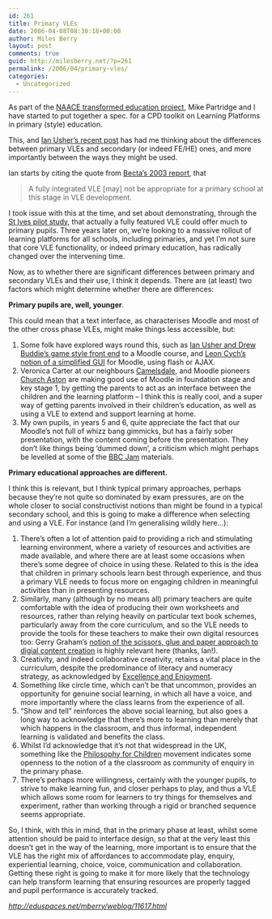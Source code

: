 ```yaml
---
id: 261
title: Primary VLEs
date: 2006-04-08T08:30:18+00:00
author: Miles Berry
layout: post 
comments: true
guid: http://milesberry.net/?p=261
permalink: /2006/04/primary-vles/
categories:
  - Uncategorized
---
```

As part of the [NAACE transformed education project](http://www.future-learning.net/index.html), Mike Partridge and I have started to put together a spec. for a CPD toolkit on Learning Platforms in primary (style) education.

This, and [Ian Usher&#8217;s recent post](http://moodlea.blogspot.com/2006/03/content-with-content.html) has had me thinking about the differences between primary VLEs and secondary (or indeed FE/HE) ones, and more importantly between the ways they might be used. <!--more-->

Ian starts by citing the quote from [Becta&#8217;s 2003 report](http://www.becta.org.uk/page_documents/research/VLE_report.pdf), that

> A fully integrated VLE [may] not be appropriate for a primary school at this stage in VLE development.

I took issue with this at the time, and set about demonstrating, through the [St Ives pilot study](http://www.mirandanet.ac.uk/pubs/milesberry.htm), that actually a fully featured VLE could offer much to primary pupils. Three years later on, we&#8217;re looking to a massive rollout of learning platforms for all schools, including primaries, and yet I&#8217;m not sure that core VLE functionality, or indeed primary education, has radically changed over the intervening time.

Now, as to whether there are significant differences between primary and secondary VLEs and their use, I think it depends. There are (at least) two factors which might determine whether there are differences:

**Primary pupils are, well, younger**.

This could mean that a text interface, as characterises Moodle and most of the other cross phase VLEs, might make things less accessible, but:

  1. Some folk have explored ways round this, such as [Ian Usher and Drew Buddie&#8217;s game style front end](http://moodlemoot.org/mod/resource/view.php?id=16) to a Moodle course, and [Leon Cych&#8217;s notion of a simplified GUI](http://moodle.org/mod/forum/discuss.php?d=39995) for Moodle, using flash or AJAX.
  2. Veronica Carter at our neighbours [Camelsdale](http://www.camelsdale.w-sussex.sch.uk/default.asp), and Moodle pioneers [Church Aston](http://churchastoninfantschool.co.uk/chalk/) are making good use of Moodle in foundation stage and key stage 1, by getting the parents to act as an interface between the children and the learning platform &#8211; I think this is really cool, and a super way of getting parents involved in their children&#8217;s education, as well as using a VLE to extend and support learning at home.
  3. My own pupils, in years 5 and 6, quite appreciate the fact that our Moodle&#8217;s not full of whizz bang gimmicks, but has a fairly sober presentation, with the content coming before the presentation. They don&#8217;t like things being &#8216;dummed down&#8217;, a criticism which might perhaps be levelled at some of the [BBC Jam](///Users/mberry/Desktop/jam.bbc.co.uk) materials.

**Primary educational approaches are different.**

I think this is relevant, but I think typical primary approaches, perhaps because they&#8217;re not quite so dominated by exam pressures, are on the whole closer to social constructivist notions than might be found in a typical secondary school, and this is going to make a difference when selecting and using a VLE. For instance (and I&#8217;m generalising wildly here…):

  1. There&#8217;s often a lot of attention paid to providing a rich and stimulating learning environment, where a variety of resources and activities are made available, and where there are at least some occasions when there&#8217;s some degree of choice in using these. Related to this is the idea that children in primary schools learn best through experience, and thus a primary VLE needs to focus more on engaging children in meaningful activities than in presenting resources.
  2. Similarly, many (although by no means all) primary teachers are quite comfortable with the idea of producing their own worksheets and resources, rather than relying heavily on particular text book schemes, particularly away from the core curriculum, and so the VLE needs to provide the tools for these teachers to make their own digital resources too: Gerry Graham&#8217;s [notion of the scissors, glue and paper approach to digial content creation](http://www.becta.org.uk/etseminars/presentations/presentation.cfm?seminar_id=47&section=7_1&presentation_id=132&id=2608) is highly relevant here (thanks, Ian!).
  3. Creativity, and indeed collaborative creativity, retains a vital place in the curriculum, despite the predominance of literacy and numeracy strategy, as acknowledged by [Excellence and Enjoyment](http://publications.teachernet.gov.uk/eOrderingDownload/dfes-0377-2003PrimaryEd.pdf).
  4. Something like circle time, which can&#8217;t be that uncommon, provides an opportunity for genuine social learning, in which all have a voice, and more importantly where the class learns from the experience of all.
  5. &#8220;Show and tell&#8221; reinforces the above social learning, but also goes a long way to acknowledge that there&#8217;s more to learning than merely that which happens in the classroom, and thus informal, independent learning is validated and benefits the class.
  6. Whilst I&#8217;d acknowledge that it&#8217;s not that widespread in the UK, something like the [Philosophy for Children](http://www.p4c.org.nz/index.html) movement indicates some openness to the notion of a the classroom as community of enquiry in the primary phase.
  7. There&#8217;s perhaps more willingness, certainly with the younger pupils, to strive to make learning fun, and closer perhaps to play, and thus a VLE which allows some room for learners to try things for themselves and experiment, rather than working through a rigid or branched sequence seems appropriate.

So, I think, with this in mind, that in the primary phase at least, whilst some attention should be paid to interface design, so that at the very least this doesn&#8217;t get in the way of the learning, more important is to ensure that the VLE has the right mix of affordances to accommodate play, enquiry, experiential learning, choice, voice, communication and collaboration. Getting these right is going to make it for more likely that the technology can help transform learning that ensuring resources are properly tagged and pupil performance is accurately tracked.

_<http://eduspaces.net/mberry/weblog/11617.html>_